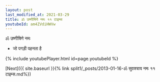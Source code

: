 ```yaml
---
layout: post
last_modified_at: 2021-03-29
title: ॐ उष्णीषिणे नमः ११ टाइम्स
youtubeId: am4ZVdiHWVw
---
```

 
 
 ॐ उष्णीषिणे नमः  
 
 -  जो पगड़ी पहनता है 
 
  
 
  
 
 
 
 
 
 


{% include youtubePlayer.html id=page.youtubeId %}
 
[Next]({{ site.baseurl }}{% link  split1/_posts/2013-01-16-ॐ सुवक्त्राय नमः ११ टाइम्स.md%})
 
